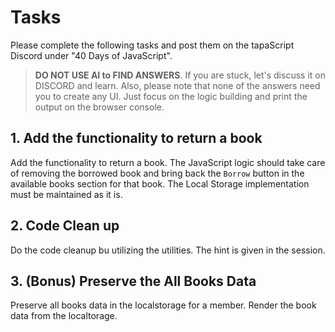 # Tasks

Please complete the following tasks and post them on the tapaScript Discord under "40 Days of JavaScript".

> **DO NOT USE AI to FIND ANSWERS**. If you are stuck, let's discuss it on DISCORD and learn. Also, please note that none of the answers need you to create any UI. Just focus on the logic building and print the output on the browser console.

## 1. Add the functionality to return a book

Add the functionality to return a book. The JavaScript logic should take care of removing the borrowed book and bring back the `Borrow` button in the available books section for that book.
The Local Storage implementation must be maintained as it is.

## 2. Code Clean up

Do the code cleanup bu utilizing the utilities. The hint is given in the session.

## 3. (Bonus) Preserve the All Books Data

Preserve all books data in the localstorage for a member. Render the book data from the localtorage.